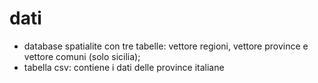 # dati

- database spatialite con tre tabelle: vettore regioni, vettore province e vettore comuni (solo sicilia);
- tabella csv: contiene i dati delle province italiane

